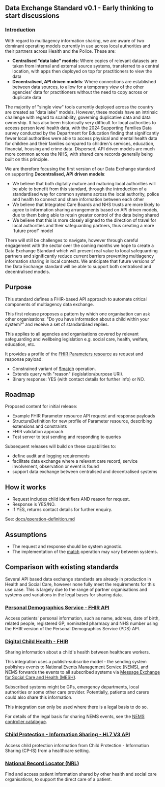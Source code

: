 ## Data Exchange Standard v0.1 - Early thinking to start discussions

### Introduction
With regard to multiagency information sharing, we are aware of two dominant operating models currently in use across local authorities and their partners across Health and the Police. These are:

- **Centralised "data lake" models**: Where copies of relevant datasets are taken from internal and external source systems, transferred to a central location, with apps then deployed on top for practitioners to view the data
- **Decentralised, API driven models**: Where connections are established between data sources, to allow for a temporary view of the other agencies' data for practitioners without the need to copy across or duplicate data

 The majority of "single view" tools currently deployed across the country are created as "data lake" models. However, these models have an intrinsic challenge with regard to scalability, governing duplicative data and data ownership. It has also been historically very difficult for local authorities to access person level health data, with the 2024 Supporting Families Data survey conducted by the Department for Education finding that significantly fewer local authorities were able to access physical and mental health data for children and their families compared to children's services, education, financial, housing and crime data. Dispersed, API driven models are much more common across the NHS, with shared care records generally being built on this principle.

 We are therefore focusing the first version of our Data Exchange standard on supporting **Decentralised, API driven models**:

- We believe that both digitally mature and maturing local authorities will be able to benefit from this standard, through the introduction of a standardised way for common systems across the local authority, police and health to connect and share information between each other
- We believe that Integrated Care Boards and NHS trusts are more likely to agree to information sharing arrangements based on API driven models, due to them being able to retain greater control of the data being shared
- We believe that this is more closely aligned to the direction of travel for local authorities and their safeguarding partners, thus creating a more 'future proof' model

There will still be challenges to navigate, however through careful engagement with the sector over the coming months we hope to create a Data Exchange Standard which will present real value to local safeguarding partners and significantly reduce current barriers preventing multiagency information sharing in local contexts. We anticipate that future versions of the Data Exchange standard will be able to support both centralised and decentralised models.

## Purpose

This standard defines a FHIR-based API approach to automate critical components of multiagency data exchange.

This first release proposes a pattern by which one organisation can ask other organisations: "Do you have information about a child within your system?" and receive a set of standardised replies.

This applies to all agencies and organisations covered by relevant safeguarding and wellbeing legislation e.g. social care, health, welfare, education, etc.

It provides a profile of the [FHIR Parameters resource](https://hl7.org/fhir/parameters.html) as request and response payload:

- Constrained variant of [$match](https://hl7.org/fhir/operation-patient-match.html) operation.
- Extends query with "reason" (legislation/purpose URI).
- Binary response: YES (with contact details for further info) or NO.

## Roadmap

Proposed content for initial release:
- Example FHIR Parameter resource API request and response payloads
- StructureDefinition for new profile of Parameter resource, describing extensions and constraints
- FHIR validation approach
- Test server to test sending and responding to queries

Subsequent releases will build on these capabilities to:
- define audit and logging requirements
- facilitate data exchange where a relevant care record, service involvement, observation or event is found
- support data exchange between centralised and decentralised systems

## How it works

- Request includes child identifiers AND reason for request.
- Response is YES/NO.
- If YES, returns contact details for further enquiry.

See: [docs/operation-definition.md](docs/operation-definition.md)

## Assumptions

- The request and response should be system agnostic.
- The implementation of the [match](https://build.fhir.org/patient-operation-match.html) operation may vary between systems.  

## Comparison with existing standards

Several API based data exchange standards are already in production in Health and Social Care, however none fully meet the requirements for this use case. This is largely due to the range of partner organisations and systems and variations in the legal bases for sharing data.

### [Personal Demographics Service - FHIR API](https://digital.nhs.uk/developer/api-catalogue/personal-demographics-service-fhir)
Access patients' personal information, such as name, address, date of birth, related people, registered GP, nominated pharmacy and NHS number using the FHIR version of the Personal Demographics Service (PDS) API.

### [Digital Child Health - FHIR](https://digital.nhs.uk/developer/api-catalogue/digital-child-health-fhir)
Sharing information about a child's health between healthcare workers.

This integration uses a publish-subscribe model - the sending system publishes events to [National Events Management Service (NEMS)](https://digital.nhs.uk/services/national-events-management-service), and NEMS forwards the events to all subscribed systems via [Message Exchange for Social Care and Health (MESH)](https://digital.nhs.uk/developer/guides-and-documentation/api-technologies-at-nhs-digital#mesh).

Subscribed systems might be GPs, emergency departments, local authorities or some other care provider. Potentially, patients and carers could also share this information.

This integration can only be used where there is a legal basis to do so.

For details of the legal basis for sharing NEMS events, see the [NEMS controller catalogue](https://developer.nhs.uk/apis/ems-beta/controller_catalogue.html).

### [Child Protection - Information Sharing - HL7 V3 API](https://digital.nhs.uk/developer/api-catalogue/child-protection-information-sharing-hl7-v3)
Access child protection information from Child Protection - Information Sharing (CP-IS) from a healthcare setting.

### [National Record Locator (NRL)](https://digital.nhs.uk/services/national-record-locator/)
Find and access patient information shared by other health and social care organisations, to support the direct care of a patient.



